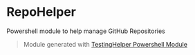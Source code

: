 # RepoHelper

Powershell module to help manage GitHub Repositories

> Module generated with [TestingHelper Powershell Module](https://www.powershellgallery.com/packages/TestingHelper/)
